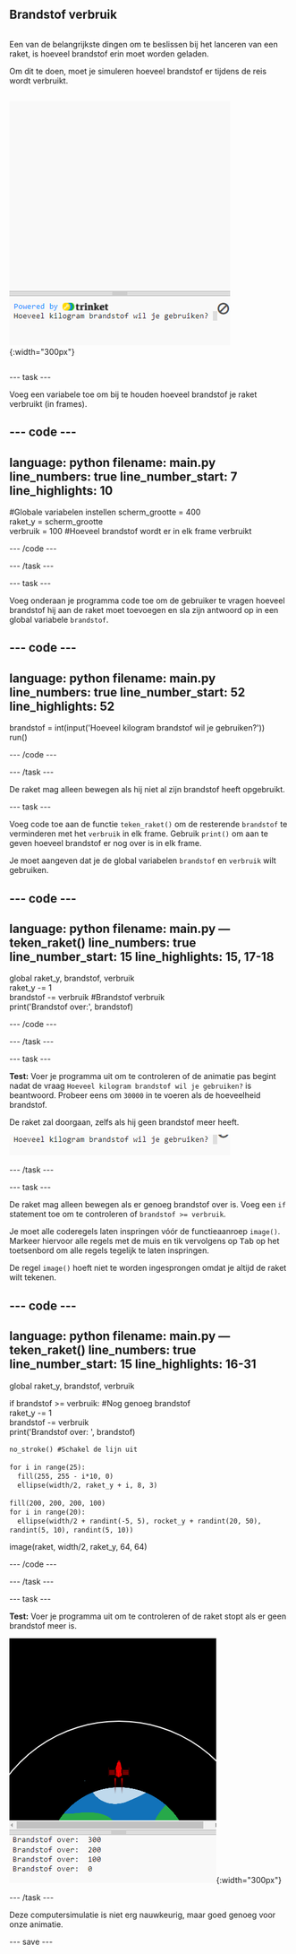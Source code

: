 ## Brandstof verbruik

<div style="display: flex; flex-wrap: wrap">
<div style="flex-basis: 200px; flex-grow: 1; margin-right: 15px;">

Een van de belangrijkste dingen om te beslissen bij het lanceren van een raket, is hoeveel brandstof erin moet worden geladen. 

Om dit te doen, moet je simuleren hoeveel brandstof er tijdens de reis wordt verbruikt.
</div>

![Het programma met een vraag in het uitvoergebied waarin wordt gevraagd hoeveel brandstof er nodig is.](images/burn_question_full.png){:width="300px"}

</div>

--- task ---

Voeg een variabele toe om bij te houden hoeveel brandstof je raket verbruikt (in frames).

--- code ---
---
language: python 
filename: main.py 
line_numbers: true 
line_number_start: 7
line_highlights: 10
---

#Globale variabelen instellen
scherm_grootte = 400   
raket_y = scherm_grootte  
verbruik = 100 #Hoeveel brandstof wordt er in elk frame verbruikt

--- /code ---

--- /task ---


--- task ---

Voeg onderaan je programma code toe om de gebruiker te vragen hoeveel brandstof hij aan de raket moet toevoegen en sla zijn antwoord op in een global variabele `brandstof`.

--- code ---
---
language: python 
filename: main.py 
line_numbers: true 
line_number_start: 52
line_highlights: 52
---

brandstof = int(input('Hoeveel kilogram brandstof wil je gebruiken?'))   
run()

--- /code ---

--- /task ---

De raket mag alleen bewegen als hij niet al zijn brandstof heeft opgebruikt.

--- task ---

Voeg code toe aan de functie `teken_raket()` om de resterende `brandstof` te verminderen met het `verbruik` in elk frame. Gebruik `print()` om aan te geven hoeveel brandstof er nog over is in elk frame.

Je moet aangeven dat je de global variabelen `brandstof` en `verbruik` wilt gebruiken.

--- code ---
---
language: python 
filename: main.py — teken_raket() 
line_numbers: true 
line_number_start: 15
line_highlights: 15, 17-18
---

  global raket_y, brandstof, verbruik   
  raket_y -= 1   
  brandstof -= verbruik #Brandstof verbruik   
  print('Brandstof over:', brandstof)

--- /code ---

--- /task ---

--- task ---

**Test:** Voer je programma uit om te controleren of de animatie pas begint nadat de vraag `Hoeveel kilogram brandstof wil je gebruiken?` is beantwoord. Probeer eens om `30000` in te voeren als de hoeveelheid brandstof.

De raket zal doorgaan, zelfs als hij geen brandstof meer heeft.

![Het programma met een vraag in het uitvoergebied hoeveel brandstof er nodig is.](images/burn_question.png)

--- /task ---

--- task ---

De raket mag alleen bewegen als er genoeg brandstof over is. Voeg een `if` statement toe om te controleren of `brandstof >= verbruik`.

Je moet alle coderegels laten inspringen vóór de functieaanroep `image()`. Markeer hiervoor alle regels met de muis en tik vervolgens op <kbd>Tab</kbd> op het toetsenbord om alle regels tegelijk te laten inspringen.

De regel `image()` hoeft niet te worden ingesprongen omdat je altijd de raket wilt tekenen.

--- code ---
---
language: python 
filename: main.py — teken_raket() 
line_numbers: true 
line_number_start: 15
line_highlights: 16-31
---

  global raket_y, brandstof, verbruik

  if brandstof >= verbruik: #Nog genoeg brandstof   
    raket_y -= 1   
    brandstof -= verbruik   
    print('Brandstof over: ', brandstof)   

    no_stroke() #Schakel de lijn uit   
    
    for i in range(25):   
      fill(255, 255 - i*10, 0)   
      ellipse(width/2, raket_y + i, 8, 3)    
    
    fill(200, 200, 200, 100)   
    for i in range(20):   
      ellipse(width/2 + randint(-5, 5), rocket_y + randint(20, 50), randint(5, 10), randint(5, 10))

  image(raket, width/2, raket_y, 64, 64)

--- /code ---

--- /task ---

--- task ---

**Test:** Voer je programma uit om te controleren of de raket stopt als er geen brandstof meer is.

![Afbeelding van een raket in het midden van het scherm met de vermelding 'Brandstof over: 0'.](images/burn_empty.png){:width="300px"}

--- /task ---

Deze computersimulatie is niet erg nauwkeurig, maar goed genoeg voor onze animatie.

--- save ---

